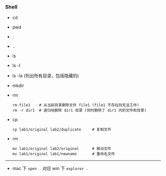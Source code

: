 ### Shell

- cd

- pwd

- .

- ..

- ls

- ls -l

- ls -la (列出所有目录，包括隐藏的)

- mkdir

- rm

    ```shell
    rm file1 	# 从当前目录删除文件 file1 (file1 不存在则无法工作)
    rm -r dir1	# 递归地删除 dir1 目录 (同时删除了 dir1 内的文件和目录)
    ```

- cp

    ```shell
    cp lab1/original lab2/duplicate		# 复制文件
    ```

- rm

    ```shell
    mv lab1/original lab2/original		# 移动文件
    mv lab1/original lab1/newname		# 重命名文件
    ```

---

- mac 下 `open .` 对应 win 下 `explorer .`

